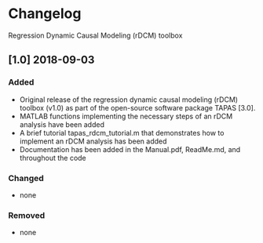 # Changelog
Regression Dynamic Causal Modeling (rDCM) toolbox 

## [1.0] 2018-09-03

### Added
- Original release of the regression dynamic causal modeling (rDCM) toolbox (v1.0) 
as part of the open-source software package TAPAS [3.0].
- MATLAB functions implementing the necessary steps of an rDCM analysis have been added
- A brief tutorial tapas_rdcm_tutorial.m that demonstrates how to implement an rDCM analysis has been added
- Documentation has been added in the Manual.pdf, ReadMe.md, and throughout the code 

### Changed
- none

### Removed
- none